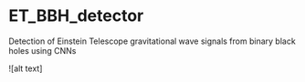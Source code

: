 # ET_BBH_detector
Detection of Einstein Telescope gravitational wave signals from binary black holes using CNNs

![alt text]

